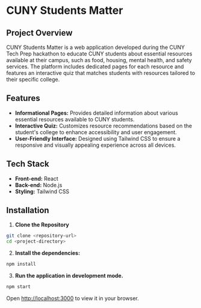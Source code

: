 # CUNY Students Matter

## Project Overview

CUNY Students Matter is a web application developed during the CUNY Tech Prep hackathon to educate CUNY students about essential resources available at their campus, such as food, housing, mental health, and safety services. The platform includes dedicated pages for each resource and features an interactive quiz that matches students with resources tailored to their specific college.

## Features

- **Informational Pages:** Provides detailed information about various essential resources available to CUNY students.
- **Interactive Quiz:** Customizes resource recommendations based on the student's college to enhance accessibility and user engagement.
- **User-Friendly Interface:** Designed using Tailwind CSS to ensure a responsive and visually appealing experience across all devices.

## Tech Stack

- **Front-end:** React
- **Back-end:** Node.js
- **Styling:** Tailwind CSS

## Installation

1. **Clone the Repository**

```bash
git clone <repository-url>
cd <project-directory>
```

2. **Install the dependencies:**
   
```bash
npm install
```
3. **Run the application in development mode.**

```bash
npm start
```
Open [http://localhost:3000](http://localhost:3000) to view it in your browser.
